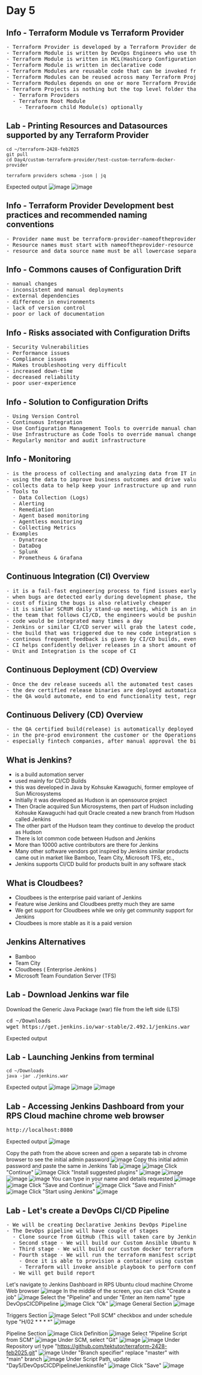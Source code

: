 # Day 5

## Info - Terraform Module vs Terraform Provider
<pre>
- Terraform Provider is developed by a Terraform Provider developer using golang programming language
- Terraform Module is written by DevOps Engineers who use the Terraform provider
- Terraform Module is written in HCL(Hashicorp Configuration Language) will file extensions *.tf
- Terraform Module is written in declarative code
- Terraform Modules are reusable code that can be invoked from Terraform Root modules
- Terraform Modules can be reused across many Terraform Projects
- Terraform Modules depends on one or more Terraform Providers
- Terraform Projects is nothing but the top level folder that has the below
  - Terraform Providers
  - Terraform Root Module
    - Terrafoorm child Module(s) optionally
</pre>

## Lab - Printing Resources and Datasources supported by any Terraform Provider 
```
cd ~/terraform-2428-feb2025
git pull
cd Day4/custom-terraform-provider/test-custom-terraform-docker-provider

terraform providers schema -json | jq
```

Expected output
![image](https://github.com/user-attachments/assets/6b5e7265-7c64-42eb-a686-3dd4bc44f47f)
![image](https://github.com/user-attachments/assets/5a00f5e0-b18a-4626-8ada-e328f3a042f4)

## Info - Terraform Provider Development best practices and recommended naming conventions
<pre>
- Provider name must be terraform-provider-nameoftheprovider, must be all lower case
- Resource names must start with nameoftheprovider-resource i.e docker_container, docker is the provider name while the resource managed is container
- resource and data source name must be all lowercase separated by underscore, and recommened to restrict to 2 or 3 words at the max
</pre>


## Info - Commons causes of Configuration Drift
<pre>
- manual changes
- inconsistent and manual deployments
- external dependencies
- difference in environments
- lack of version control
- poor or lack of documentation
</pre>

## Info - Risks associated with Configuration Drifts
<pre>
- Security Vulnerabilities
- Performance issues
- Compliance issues
- Makes troubleshooting very difficult
- increased down-time
- decreased reliability
- poor user-experience
</pre>

## Info - Solution to Configuration Drifts
<pre>
- Using Version Control
- Continuous Integration
- Use Configuration Management Tools to override manual changes in continuous fashion
- Use Infrastructure as Code Tools to override manual changes
- Regularly monitor and audit infrastructure
</pre>

## Info - Monitoring
<pre>
- is the process of collecting and analyzing data from IT infrastructure, system and processes
- using the data to improve business outcomes and drive value to the organization
- collects data to help keep your infrastructure up and running without any downtime
- Tools to
  - Data Collection (Logs)
  - Alerting
  - Remediation
  - Agent based monitoring
  - Agentless monitoring
  - Collecting Metrics
- Examples
  - Dynatrace
  - DataDog
  - Splunk
  - Prometheus & Grafana
</pre>

## Continuous Integration (CI) Overview
<pre>
- it is a fail-fast engineering process to find issues early 
- when bugs are detected early during development phase, they are easy to fix
- cost of fixing the bugs is also relatively cheaper
- it is similar SCRUM daily stand-up meeting, which is an inspect and adapt meeting
- the team that follows CI/CD, the engineers would be pushing code to version control several times a day
- code would be integrated many times a day
- Jenkins or similar CI/CD server will grab the latest code, they trigger a build, as part of the build, automated test cases would be executed to verify if the new code is as expected, if the new code is breaking any existing functionality.
- the build that was triggered due to new code integration succeeds, it means no functionality is broken, everything works as expected
- continous frequent feedback is given by CI/CD builds, eventually improving the code quaility and functional quality
- CI helps confidently deliver releases in a short amount of time
- Unit and Integration is the scope of CI
</pre>

## Continuous Deployment (CD) Overview
<pre>
- Once the dev release suceeds all the automated test cases added by dev team, it is automatically promoted for QA testing
- the dev certified release binaries are deployed automatically to QA environment for further automated QA testing
- the QA would automate, end to end functionality test, regression test, smoke test, performance test, stress test, component/API test, etc
</pre>

## Continuous Delivery (CD) Overview
<pre>
- the QA certified build(release) is automatically deployed into production or pre-prod environment
- in the pre-prod environment the customer or the Operations team would verify if the new release is working as expected
- especially fintech companies, after manual approval the binaries could go live in production environment
</pre>

## What is Jenkins?
- is a build automation server
- used mainly for CI/CD Builds
- this was developed in Java by Kohsuke Kawaguchi, former employee of Sun Microsystems
- Initially it was developed as Hudson is an opensource project
- Then Oracle acquired Sun Microsystems, then part of Hudson including Kohsuke Kawaguchi had quit Oracle
  created a new branch from Hudson called Jenkins
- The other part of the Hudson team they continue to develop the product as Hudson
- There is lot common code between Hudson and Jenkins
- More than 10000 active contributors are there for Jenkins
- Many other software vendors got inspired by Jenkins similar products came out in market like Bamboo, Team City, Microsoft TFS, etc.,
- Jenkins supports CI/CD build for products built in any software stack
  
## What is Cloudbees?
- Cloudbees is the enterprise paid variant of Jenkins
- Feature wise Jenkins and Cloudbees pretty much they are same
- We get support for Cloudbees while we only get community support for Jenkins
- Cloudbees is more stable as it is a paid version
  
## Jenkins Alternatives
- Bamboo
- Team City
- Cloudbees ( Enterprise Jenkins )
- Microsoft Team Foundation Server (TFS)

## Lab - Download Jenkins war file
Download the Generic Java Package (war) file from the left side (LTS)
<pre>
cd ~/Downloads
wget https://get.jenkins.io/war-stable/2.492.1/jenkins.war
</pre>

Expected output


## Lab - Launching Jenkins from terminal
```
cd ~/Downloads
java -jar ./jenkins.war
```

Expected output
![image](https://github.com/user-attachments/assets/a844181c-d7ba-4de7-bd79-8b6ada77f8ac)
![image](https://github.com/user-attachments/assets/1647eb41-a428-4b67-b44c-a7d263399a4e)
![image](https://github.com/user-attachments/assets/e990041c-9738-4cd6-9ac1-2ceadc022a1d)


## Lab - Accessing Jenkins Dashboard from your RPS Cloud machine chrome web browser
<pre>
http://localhost:8080  
</pre>

Expected output
![image](https://github.com/user-attachments/assets/9fb750bd-f98e-494b-9517-8a160ee68c99)

Copy the path from the above screen and open a separate tab in chrome browser to see the initial admin password
![image](https://github.com/user-attachments/assets/1bc36eea-7975-4aff-a258-1a06a001951c)
Copy this initial admin password and paste the same in Jenkins Tab
![image](https://github.com/user-attachments/assets/f3fbf663-c995-4e44-a8e5-fde54a770a67)
![image](https://github.com/user-attachments/assets/97f952b0-5d6a-41b3-8d66-1459e184bddd)
Click "Continue"
![image](https://github.com/user-attachments/assets/fbb7acad-5af3-41d3-bf39-0118f135ae60)
Click "Install suggested plugins"
![image](https://github.com/user-attachments/assets/4d02d877-0a5c-43a9-8e9c-406ca2ffc28c)
![image](https://github.com/user-attachments/assets/9b6b19b5-3aeb-476d-bdb2-7b7bfdaaef04)
![image](https://github.com/user-attachments/assets/19200eb4-7e0b-4cc6-a240-3a3ebe2b25ea)
![image](https://github.com/user-attachments/assets/f16b84a1-cfaf-4d7c-aacb-e70927eb3435)
You can type in your name and details requested
![image](https://github.com/user-attachments/assets/6824bedd-aa74-4293-ae64-3c4294658ef9)
![image](https://github.com/user-attachments/assets/42773f53-d435-44c4-9788-39d78656b7c6)
Click "Save and Continue"
![image](https://github.com/user-attachments/assets/6148df31-e7b7-465f-b64c-b804e7a4fa55)
Click "Save and Finish"
![image](https://github.com/user-attachments/assets/43424e6c-bc3e-42b1-9e94-626031a071d5)
Click "Start using Jenkins"
![image](https://github.com/user-attachments/assets/6cab67e6-9442-41ad-9fc5-14403c7f0406)

## Lab - Let's create a DevOps CI/CD Pipeline
<pre>
- We will be creating Declarative Jenkins DevOps Pipeline  
- The DevOps pipeline will have couple of stages
  - Clone source from GitHub (This will taken care by Jenkins out of the box)
  - Second stage - We will build our Custom Ansible Ubuntu Node Container Image
  - Third stage - We will build our custom docker terraform provider and install it
  - Fourth stage - We will run the terraform manifest script that provisions a container using the custom image we built in step 2
    - Once it is able to provision a container using custom image built in step 2
    - Terraform will invoke ansible playbook to perform configuration management i.e install nginx web server on it
  - We will get build report
</pre>

Let's navigate to Jenkins Dashboard in RPS Ubuntu cloud machine Chrome Web browser
![image](https://github.com/user-attachments/assets/3319dcc7-5355-4500-88e7-7ced89f5f11e)
In the middle of the screen, you can click "Create a job"
![image](https://github.com/user-attachments/assets/6df8d4ee-9171-4202-bc81-41c981b13d64)
Select the "Pipeline" and under "Enter an item name" type DevOpsCICDPipeline
![image](https://github.com/user-attachments/assets/f5d2d653-ae7c-487c-888a-501f8658457e)
Click "Ok"
![image](https://github.com/user-attachments/assets/500e24c7-b764-442a-a6f4-06fad39bcc3f)
General Section
![image](https://github.com/user-attachments/assets/87134d7c-e660-48e4-bc8e-bdf9317bb724)

Triggers Section
![image](https://github.com/user-attachments/assets/c462b3cb-48c8-424d-8c66-ba576da739a8)
Select "Poll SCM" checkbox and under schedule type "H/02 * * * *"
![image](https://github.com/user-attachments/assets/a6178c7e-4e5b-471a-97ea-50715c1e0dca)

Pipeline Section
![image](https://github.com/user-attachments/assets/59eb88af-a641-486f-b65c-9acc08f00902)
Click Definition
![image](https://github.com/user-attachments/assets/647d6c81-7364-4114-82a2-0936c24b598c)
Select "Pipeline Script from SCM"
![image](https://github.com/user-attachments/assets/e41594e3-d0c9-445b-a8f8-d0e5b6f3f3b1)
Under SCM, select "Git"
![image](https://github.com/user-attachments/assets/0d381c75-2d68-4073-8d62-684876a75c44)
![image](https://github.com/user-attachments/assets/b1337742-1710-4149-a8de-9211c00e801a)
Under Repository url type "https://github.com/tektutor/terraform-2428-feb2025.git"
![image](https://github.com/user-attachments/assets/6a1a93d9-6286-4546-a3a7-41336cd44248)
Under "Branch specifier" replace "master" with "main" branch
![image](https://github.com/user-attachments/assets/d78518eb-8cb0-4dbd-9385-3190f8473069)
Under Script Path, update "Day5/DevOpsCICDPipeline\Jenkinsfile"
![image](https://github.com/user-attachments/assets/cbeee504-c057-484e-a205-75da1fa5d1fd)
Click "Save"
![image](https://github.com/user-attachments/assets/26c04828-e23c-498a-8ca1-f1944065d1bc)

